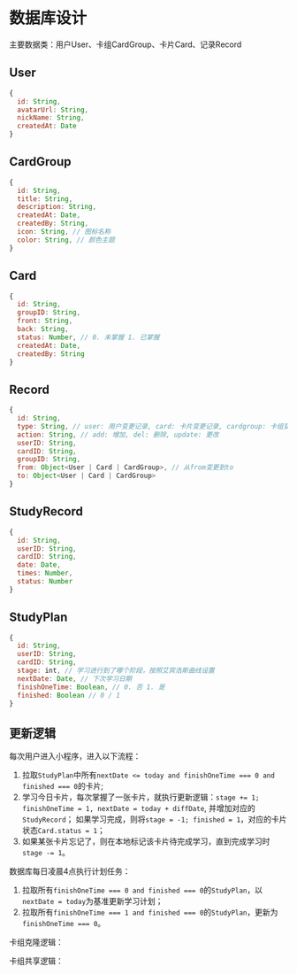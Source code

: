 # 数据库设计
主要数据类：用户User、卡组CardGroup、卡片Card、记录Record

## User
```js
{
  id: String,
  avatarUrl: String,
  nickName: String,
  createdAt: Date
}
```

## CardGroup
```js
{
  id: String,
  title: String,
  description: String,
  createdAt: Date,
  createdBy: String,
  icon: String, // 图标名称
  color: String, // 颜色主题
}
```

## Card
```js
{
  id: String,
  groupID: String,
  front: String,
  back: String,
  status: Number, // 0. 未掌握 1. 已掌握
  createdAt: Date,
  createdBy: String
}
```

## Record
```js
{
  id: String,
  type: String, // user: 用户变更记录, card: 卡片变更记录, cardgroup: 卡组变更记录
  action: String, // add: 增加, del: 删除, update: 更改
  userID: String,
  cardID: String,
  groupID: String,
  from: Object<User | Card | CardGroup>, // 从from变更到to
  to: Object<User | Card | CardGroup>
}
```

## StudyRecord
```js
{
  id: String,
  userID: String,
  cardID: String,
  date: Date,
  times: Number,
  status: Number
}
```

## StudyPlan
```js
{
  id: String,
  userID: String,
  cardID: String,
  stage: int, // 学习进行到了哪个阶段，按照艾宾浩斯曲线设置
  nextDate: Date, // 下次学习日期
  finishOneTime: Boolean, // 0. 否 1. 是
  finished: Boolean // 0 / 1
}
```

## 更新逻辑
每次用户进入小程序，进入以下流程：
1. 拉取`StudyPlan`中所有`nextDate <= today and finishOneTime === 0 and finished === 0`的卡片;
2. 学习今日卡片，每次掌握了一张卡片，就执行更新逻辑：`stage += 1; finishOneTime = 1, nextDate = today + diffDate`, 并增加对应的`StudyRecord`； 如果学习完成，则将`stage = -1; finished = 1`，对应的卡片状态`Card.status = 1`；
3. 如果某张卡片忘记了，则在本地标记该卡片待完成学习，直到完成学习时`stage -= 1`。

数据库每日凌晨4点执行计划任务：
1. 拉取所有`finishOneTime === 0 and finished === 0`的`StudyPlan`，以`nextDate = today`为基准更新学习计划；
2. 拉取所有`finishOneTime === 1 and finished === 0`的`StudyPlan`，更新为`finishOneTime === 0`。

卡组克隆逻辑：


卡组共享逻辑：


